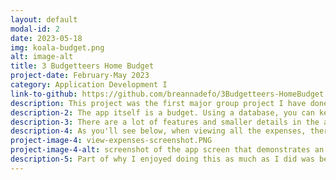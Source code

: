 ```yaml
---
layout: default
modal-id: 2
date: 2023-05-18
img: koala-budget.png
alt: image-alt
title: 3 Budgetteers Home Budget
project-date: February-May 2023
category: Application Development I
link-to-github: https://github.com/breannadefo/3Budgetteers-HomeBudget
description: This project was the first major group project I have done in computer science. We were tasked to create a budget app using C# and WPF that built off code provided by the teacher. I completed this project with two of my classmates, and it was an enjoyable experience.
description-2: The app itself is a budget. Using a database, you can keep track of all your spendings and earnings by adding, modifying, and deleting expenses. Everything you have entered into the database is then displayed on the screen.
description-3: There are a lot of features and smaller details in the app, ranging from being able to remember previous databases that have been used to being able to add new categories of expenses. One of these features that I worked on and am quite proud of is the export functionality.
description-4: As you'll see below, when viewing all the expenses, there is an export button near the top right of the screen. When pressing this, it creates a csv file of all the expenses that are displayed, including any filters that are applied.
project-image-4: view-expenses-screenshot.PNG
project-image-4-alt: screenshot of the app screen that demonstrates an export button
description-5: Part of why I enjoyed doing this as much as I did was because it made the project feel complete to me. Considering when the app was first started, we had to read and write to xml files to access the data, it felt like we had made it full circle to be able to allow the user a chance to get the data in a format other than in the database.
---
```

